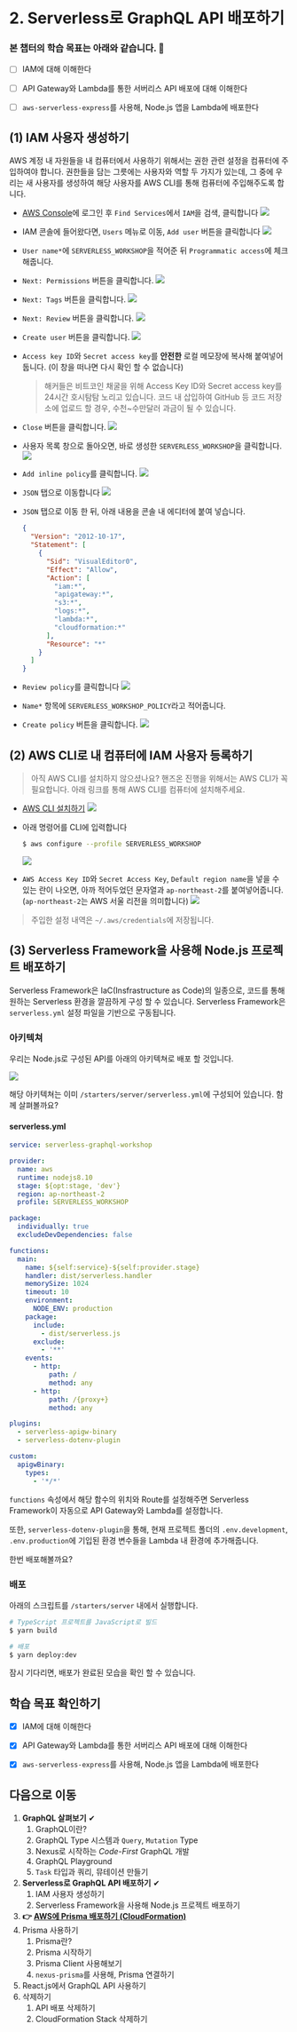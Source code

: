 # 2. Serverless로 GraphQL API 배포하기

### 본 챕터의 학습 목표는 아래와 같습니다. 👏
- [ ] IAM에 대해 이해한다
- [ ] API Gateway와 Lambda를 통한 서버리스 API 배포에 대해 이해한다
- [ ] `aws-serverless-express`를 사용해, Node.js 앱을 Lambda에 배포한다


## (1) IAM 사용자 생성하기
AWS 계정 내 자원들을 내 컴퓨터에서 사용하기 위해서는 권한 관련 설정을 컴퓨터에 주입하여야 합니다. 권한들을 담는 그릇에는 사용자와 역할 두 가지가 있는데, 그 중에 우리는 새 사용자를 생성하여 해당 사용자를 AWS CLI를 통해 컴퓨터에 주입해주도록 합니다.

- [AWS Console](https://console.aws.amazon.com)에 로그인 후 `Find Services`에서 `IAM`을 검색, 클릭합니다
![](./images/screenshot-1.png)

- IAM 콘솔에 들어왔다면, `Users` 메뉴로 이동, `Add user` 버튼을 클릭합니다
![](./images/screenshot-2.png)

- `User name*`에 `SERVERLESS_WORKSHOP`을 적어준 뒤 `Programmatic access`에 체크해줍니다.
- `Next: Permissions` 버튼을 클릭합니다.
![](./images/screenshot-3.png)

- `Next: Tags` 버튼을 클릭합니다.
![](./images/screenshot-4.png)

- `Next: Review` 버튼을 클릭합니다.
![](./images/screenshot-5.png)

- `Create user` 버튼을 클릭합니다.
![](./images/screenshot-6.png)

- `Access key ID`와 `Secret access key`를 **안전한** 로컬 메모장에 복사해 붙여넣어 둡니다. (이 창을 떠나면 다시 확인 할 수 없습니다)
  > 해커들은 비트코인 채굴을 위해 Access Key ID와 Secret access key를 24시간 호시탐탐 노리고 있습니다. 코드 내 삽입하여 GitHub 등 코드 저장소에 업로드 할 경우, 수천~수만달러 과금이 될 수 있습니다.
- `Close` 버튼을 클릭합니다.
  ![](./images/screenshot-7.png)

- 사용자 목록 창으로 돌아오면, 바로 생성한 `SERVERLESS_WORKSHOP`을 클릭합니다.
![](./images/screenshot-8.png)

- `Add inline policy`를 클릭합니다.
![](./images/screenshot-9.png)

- `JSON` 탭으로 이동합니다
![](./images/screenshot-10.png)

- `JSON` 탭으로 이동 한 뒤, 아래 내용을 콘솔 내 에디터에 붙여 넣습니다.

  ```json
  {
    "Version": "2012-10-17",
    "Statement": [
      {
        "Sid": "VisualEditor0",
        "Effect": "Allow",
        "Action": [
          "iam:*",
          "apigateway:*",
          "s3:*",
          "logs:*",
          "lambda:*",
          "cloudformation:*"
        ],
        "Resource": "*"
      }
    ]
  }
  ```

- `Review policy`를 클릭합니다
![](./images/screenshot-11.png)

- `Name*` 항목에 `SERVERLESS_WORKSHOP_POLICY`라고 적어줍니다.
- `Create policy` 버튼을 클릭합니다.
![](./images/screenshot-12.png)


## (2) AWS CLI로 내 컴퓨터에 IAM 사용자 등록하기
> 아직 AWS CLI를 설치하지 않으셨나요? 핸즈온 진행을 위해서는 AWS CLI가 꼭 필요합니다. 아래 링크를 통해 AWS CLI를 컴퓨터에 설치해주세요.
- [AWS CLI 설치하기](https://aws.amazon.com/ko/cli/)
![](./images/screenshot-13.png)

- 아래 명령어를 CLI에 입력합니다

  ```bash
  $ aws configure --profile SERVERLESS_WORKSHOP
  ```
  ![](./images/screenshot-14.png)

- `AWS Access Key ID`와 `Secret Access Key`, `Default region name`을 넣을 수 있는 란이 나오면, 아까 적어두었던 문자열과 `ap-northeast-2`를 붙여넣어줍니다. (`ap-northeast-2`는 AWS 서울 리전을 의미합니다)
![](./images/screenshot-15.png)

> 주입한 설정 내역은 `~/.aws/credentials`에 저장됩니다.


## (3) Serverless Framework을 사용해 Node.js 프로젝트 배포하기
Serverless Framework은 IaC(Insfrastructure as Code)의 일종으로, 코드를 통해 원하는 Serverless 환경을 깔끔하게 구성 할 수 있습니다. Serverless Framework은 `serverless.yml` 설정 파일을 기반으로 구동됩니다.

### 아키텍쳐

우리는 Node.js로 구성된 API를 아래의 아키텍쳐로 배포 할 것입니다.

![](./images/diagram-1.png)

해당 아키텍쳐는 이미 `/starters/server/serverless.yml`에 구성되어 있습니다. 함께 살펴볼까요?

#### serverless.yml
```yaml
service: serverless-graphql-workshop

provider:
  name: aws
  runtime: nodejs8.10
  stage: ${opt:stage, 'dev'}
  region: ap-northeast-2
  profile: SERVERLESS_WORKSHOP

package:
  individually: true
  excludeDevDependencies: false

functions:
  main:
    name: ${self:service}-${self:provider.stage}
    handler: dist/serverless.handler
    memorySize: 1024
    timeout: 10
    environment:
      NODE_ENV: production
    package:
      include:
        - dist/serverless.js
      exclude:
        - '**'
    events:
      - http:
          path: /
          method: any
      - http:
          path: /{proxy+}
          method: any

plugins:
  - serverless-apigw-binary
  - serverless-dotenv-plugin

custom:
  apigwBinary:
    types:
      - '*/*'
```

`functions` 속성에서 해당 함수의 위치와 Route를 설정해주면 Serverless Framework이 자동으로 API Gateway와 Lambda를 설정합니다.

또한, `serverless-dotenv-plugin`을 통해, 현재 프로젝트 폴더의 `.env.development`, `.env.production`에 기입된 환경 변수들을 Lambda 내 환경에 추가해줍니다.

한번 배포해볼까요?

### 배포
아래의 스크립트를 `/starters/server` 내에서 실행합니다.

```bash
# TypeScript 프로젝트를 JavaScript로 빌드
$ yarn build

# 배포
$ yarn deploy:dev
```

잠시 기다리면, 배포가 완료된 모습을 확인 할 수 있습니다.


## 학습 목표 확인하기
- [x] IAM에 대해 이해한다
- [x] API Gateway와 Lambda를 통한 서버리스 API 배포에 대해 이해한다
- [x] `aws-serverless-express`를 사용해, Node.js 앱을 Lambda에 배포한다


## 다음으로 이동
1. **GraphQL 살펴보기** ✔
    1. GraphQL이란?
    2. GraphQL Type 시스템과 `Query`, `Mutation` Type
    3. Nexus로 시작하는 *Code-First* GraphQL 개발
    4. GraphQL Playground
    5. `Task` 타입과 쿼리, 뮤테이션 만들기
2. **Serverless로 GraphQL API 배포하기** ✔
    1. IAM 사용자 생성하기
    2. Serverless Framework을 사용해 Node.js 프로젝트 배포하기
3. **👉 [AWS에 Prisma 배포하기 (CloudFormation)](/documents/3-prisma-on-aws)**
4. Prisma 사용하기
    1. Prisma란?
    2. Prisma 시작하기
    3. Prisma Client 사용해보기
    4. `nexus-prisma`를 사용해, Prisma 연결하기
5. React.js에서 GraphQL API 사용하기
6. 삭제하기
    1. API 배포 삭제하기
    2. CloudFormation Stack 삭제하기
